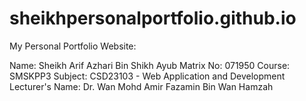 # sheikhpersonalportfolio.github.io
My Personal Portfolio Website:

Name: Sheikh Arif Azhari Bin Shikh Ayub
Matrix No: 071950
Course: SMSKPP3
Subject: CSD23103 - Web Application and Development 
Lecturer's Name: Dr. Wan Mohd Amir Fazamin Bin Wan Hamzah
